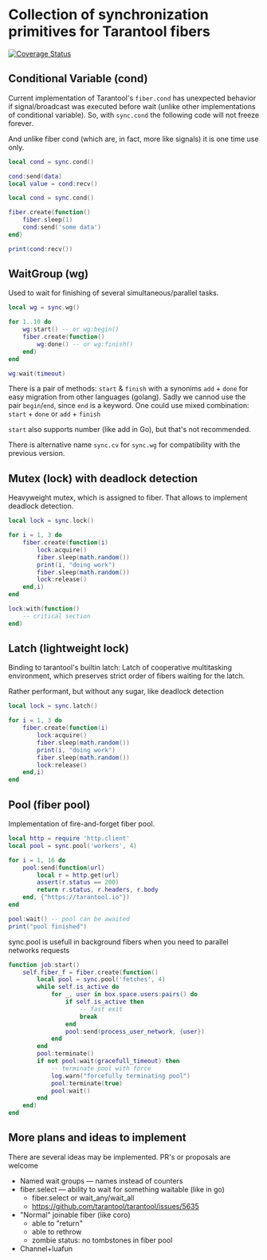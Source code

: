# Collection of synchronization primitives for Tarantool fibers

[![Coverage Status](https://coveralls.io/repos/github/moonlibs/sync/badge.svg?branch=master)](https://coveralls.io/github/moonlibs/sync?branch=master)

## Conditional Variable (cond)

Current implementation of Tarantool's `fiber.cond` has unexpected behavior if signal/broadcast was executed before wait (unlike other implementations of conditional variable). So, with `sync.cond` the following code will not freeze forever.

And unlike fiber cond (which are, in fact, more like signals) it is one time use only.

```lua
local cond = sync.cond()

cond:send(data)
local value = cond:recv()
```

```lua
local cond = sync.cond()

fiber.create(function()
    fiber.sleep(1)
    cond:send('some data')
end)

print(cond:recv())
```

## WaitGroup (wg)

Used to wait for finishing of several simultaneous/parallel tasks.

```lua
local wg = sync.wg()

for 1..10 do
    wg:start() -- or wg:begin()
    fiber.create(function()
        wg:done() -- or wg:finish()
    end)
end

wg:wait(timeout)
```

There is a pair of methods: `start` & `finish` with a synonims `add` + `done` for easy migration from other languages (golang).
Sadly we cannod use the pair `begin`/`end`, since `end` is a keyword. One could use mixed combination: `start` + `done` or `add` + `finish`

`start` also supports number (like add in Go), but that's not recommended.

There is alternative name `sync.cv` for `sync.wg` for compatibility with the previous version.

## Mutex (lock) with deadlock detection

Heavyweight mutex, which is assigned to fiber. That allows to implement deadlock detection.

```lua
local lock = sync.lock()

for i = 1, 3 do
    fiber.create(function(i)
        lock:acquire()
        fiber.sleep(math.random())
        print(i, "doing work")
        fiber.sleep(math.random())
        lock:release()
    end,i)
end

lock:with(function()
    -- critical section
end)
```

## Latch (lightweight lock)

Binding to tarantool's builtin latch: Latch of cooperative multitasking environment, which preserves strict order of fibers waiting for the latch.

Rather performant, but without any sugar, like deadlock detection

```lua
local lock = sync.latch()

for i = 1, 3 do
    fiber.create(function(i)
        lock:acquire()
        fiber.sleep(math.random())
        print(i, "doing work")
        fiber.sleep(math.random())
        lock:release()
    end,i)
end
```

## Pool (fiber pool)

Implementation of fire-and-forget fiber pool.

```lua
local http = require 'http.client'
local pool = sync.pool('workers', 4)

for i = 1, 16 do
    pool:send(function(url)
        local r = http.get(url)
        assert(r.status == 200)
        return r.status, r.headers, r.body
    end, {"https://tarantool.io"})
end

pool:wait() -- pool can be awaited
print("pool finished")
```

sync.pool is usefull in background fibers when you need to parallel networks requests

```lua
function job:start()
    self.fiber_f = fiber.create(function()
        local pool = sync.pool('fetches', 4)
        while self.is_active do
            for _, user in box.space.users:pairs() do
                if self.is_active then
                    -- fast exit
                    break
                end
                pool:send(process_user_network, {user})
            end
        end
        pool:terminate()
        if not pool:wait(gracefull_timeout) then
            -- terminate pool with force
            log.warn("forcefully terminating pool")
            pool:terminate(true)
            pool:wait()
        end
    end)
end
```

## More plans and ideas to implement

There are several ideas may be implemented. PR's or proposals are welcome

* Named wait groups — names instead of counters
* fiber.select — ability to wait for something waitable (like in go)
  * fiber.select or wait_any/wait_all
  * <https://github.com/tarantool/tarantool/issues/5635>
* "Normal" joinable fiber (like coro)
  * able to "return"
  * able to rethrow
  * zombie status: no tombstones in fiber pool
* Channel+luafun
